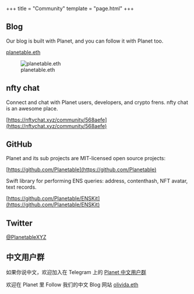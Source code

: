 +++
title = "Community"
template = "page.html"
+++

## Blog

Our blog is built with Planet, and you can follow it with Planet too.

<a href="https://planetable.eth.limo" target="_blank">planetable.eth</a>

<figure>
  <img src="../../assets/screenshots/planet-blog.png" alt="planetable.eth" class="screenshot" />
  <figcaption>planetable.eth</figcaption>
</figure>

## nfty chat

Connect and chat with Planet users, developers, and crypto frens. nfty chat is an awesome place. 

[https://nftychat.xyz/community/568aefe](https://nftychat.xyz/community/568aefe)

## GitHub

Planet and its sub projects are MIT-licensed open source projects:

[https://github.com/Planetable](https://github.com/Planetable)

Swift library for performing ENS queries: address, contenthash, NFT avatar, text records.

[https://github.com/Planetable/ENSKit](https://github.com/Planetable/ENSKit)

## Twitter

<a href="https://twitter.com/PlanetableXYZ" target="_blank">@PlanetableXYZ</a>

## 中文用户群

如果你说中文，欢迎加入在 Telegram 上的 [Planet 中文用户群](https://github.com/Planetable)

欢迎在 Planet 里 Follow 我们的中文 Blog 网站 <a href="https://olivida.eth.limo" target="_blank">olivida.eth</a>